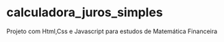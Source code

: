 # calculadora_juros_simples
Projeto com Html,Css e Javascript para estudos de Matemática Financeira
